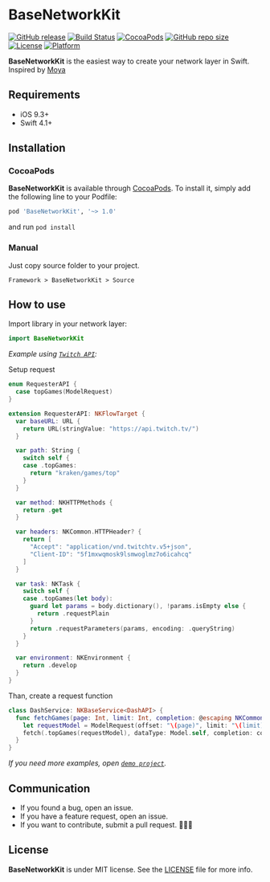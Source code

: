 # BaseNetworkKit

[![GitHub release](https://img.shields.io/github/release/limadeveloper/BaseNetworkKit.svg)](https://github.com/limadeveloper/BaseNetworkKit/releases)
[![Build Status](https://travis-ci.com/limadeveloper/BaseNetworkKit.svg?token=HzevNmMEwiqbuyePKWyP&branch=master)](https://travis-ci.com/limadeveloper/BaseNetworkKit)
[![CocoaPods](https://img.shields.io/badge/Cocoa%20Pods-✓-4BC51D.svg?style=flat)](https://cocoapods.org/pods/BaseNetworkKit)
[![GitHub repo size](https://img.shields.io/github/repo-size/limadeveloper/BaseNetworkKit.svg)](https://github.com/limadeveloper/BaseNetworkKit)
[![License](https://img.shields.io/github/license/limadeveloper/BaseNetworkKit.svg)](https://raw.githubusercontent.com/limadeveloper/BaseNetworkKit/master/LICENSE)
[![Platform](https://img.shields.io/cocoapods/p/ObservableKit.svg?style=flat)](https://developer.apple.com/ios/)

**BaseNetworkKit** is the easiest way to create your network layer in Swift.  
Inspired by [Moya](https://moya.github.io)

## Requirements

- iOS 9.3+
- Swift 4.1+

## Installation

### CocoaPods

**BaseNetworkKit** is available through [CocoaPods](https://cocoapods.org/pods/BaseNetworkKit). To install
it, simply add the following line to your Podfile:

```ruby
pod 'BaseNetworkKit', '~> 1.0'
```

and run `pod install`

### Manual

Just copy source folder to your project.

```script
Framework > BaseNetworkKit > Source
```

## How to use

Import library in your network layer:

```Swift
import BaseNetworkKit
```

*Example using [`Twitch API`](https://dev.twitch.tv/docs/v5/):*

Setup request

```Swift
enum RequesterAPI {
  case topGames(ModelRequest)
}

extension RequesterAPI: NKFlowTarget {
  var baseURL: URL {
    return URL(stringValue: "https://api.twitch.tv/")
  }

  var path: String {
    switch self {
    case .topGames:
      return "kraken/games/top"
    }
  }

  var method: NKHTTPMethods {
    return .get
  }

  var headers: NKCommon.HTTPHeader? {
    return [
      "Accept": "application/vnd.twitchtv.v5+json",
      "Client-ID": "5f1mxwqmosk9lsmwoglmz7o6icahcq"
    ]
  }

  var task: NKTask {
    switch self {
    case .topGames(let body):
      guard let params = body.dictionary(), !params.isEmpty else {
        return .requestPlain
      }
      return .requestParameters(params, encoding: .queryString)
    }
  }

  var environment: NKEnvironment {
    return .develop
  }
}
```

Than, create a request function

```swift
class DashService: NKBaseService<DashAPI> {
  func fetchGames(page: Int, limit: Int, completion: @escaping NKCommon.ResultType<Model>) {
    let requestModel = ModelRequest(offset: "\(page)", limit: "\(limit)")
    fetch(.topGames(requestModel), dataType: Model.self, completion: completion)
  }
}
```

*If you need more examples, open [`demo project`](https://github.com/limadeveloper/BaseNetworkKit/tree/master/Demo).*

## Communication

- If you found a bug, open an issue.
- If you have a feature request, open an issue.
- If you want to contribute, submit a pull request. 👨🏻‍💻

## License

**BaseNetworkKit** is under MIT license. See the [LICENSE](https://raw.githubusercontent.com/limadeveloper/BaseNetworkKit/master/LICENSE?token=ALdmBr7BYPLFm0JcKkmChbVeGU10EblTks5cgHzcwA%3D%3D) file for more info.
